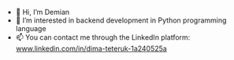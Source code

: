 - 👋 Hi, I’m Demian
- 👀 I’m interested in backend development in Python programming language
- 📫 You can contact me through the LinkedIn platform: www.linkedin.com/in/dima-teteruk-1a240525a

<!---
demian-truk/demian-truk is a ✨ special ✨ repository because its `README.md` (this file) appears on your GitHub profile.
You can click the Preview link to take a look at your changes.
--->
